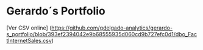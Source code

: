 # Gerardo´s Portfolio

[Ver CSV online] (https://github.com/gdelgado-analytics/gerardo-s_portfolio/blob/393ef2394042e9b68555935d060cd9b727efc0d1/dbo_FactInternetSales.csv)
